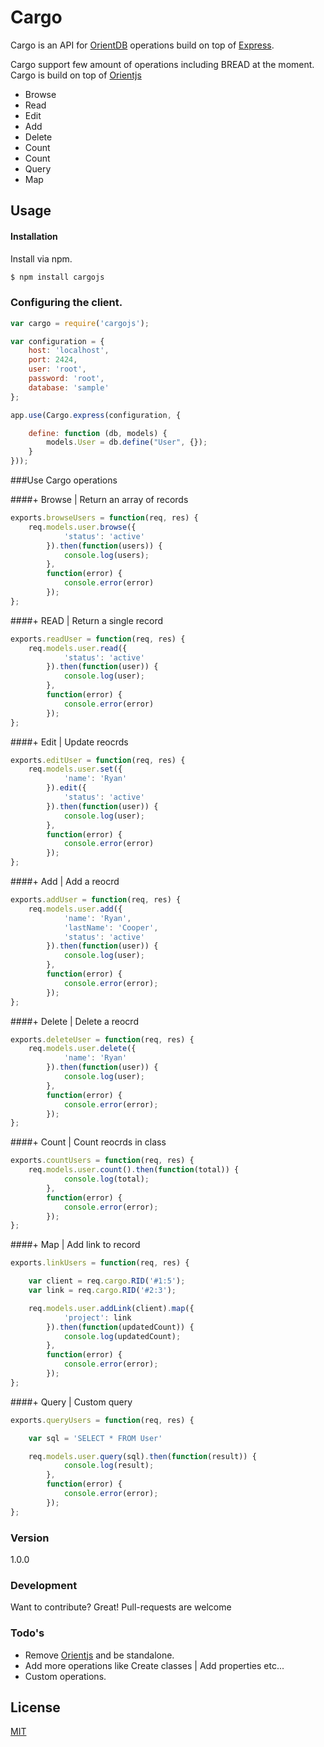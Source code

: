 # Cargo

Cargo is an API for [OrientDB] operations build on top of [Express].

Cargo support few amount of operations including BREAD at the moment. Cargo is build on top of [Orientjs]

  - Browse
  - Read
  - Edit
  - Add
  - Delete
  - Count
  - Count
  - Query
  - Map

## Usage

#### Installation
Install via npm.

```sh
$ npm install cargojs
```

### Configuring the client.
```js
var cargo = require('cargojs');

var configuration = {
    host: 'localhost',
    port: 2424,
    user: 'root',
    password: 'root',
    database: 'sample'
};

app.use(Cargo.express(configuration, {

    define: function (db, models) {
        models.User = db.define("User", {});
    }
}));
```

###Use Cargo operations

####+ Browse | Return an array of records
```js
exports.browseUsers = function(req, res) {
    req.models.user.browse({
            'status': 'active'
        }).then(function(users)) {
            console.log(users);
        },
        function(error) {
            console.error(error)
        });
};
```

####+ READ | Return a single record
```js
exports.readUser = function(req, res) {
    req.models.user.read({
            'status': 'active'
        }).then(function(user)) {
            console.log(user);
        },
        function(error) {
            console.error(error)
        });
};
```

####+ Edit | Update reocrds
```js
exports.editUser = function(req, res) {
    req.models.user.set({
            'name': 'Ryan'
        }).edit({
            'status': 'active'
        }).then(function(user)) {
            console.log(user);
        },
        function(error) {
            console.error(error)
        });
};
```

####+ Add | Add a reocrd
```js
exports.addUser = function(req, res) {
    req.models.user.add({
            'name': 'Ryan',
            'lastName': 'Cooper',
            'status': 'active'
        }).then(function(user)) {
            console.log(user);
        },
        function(error) {
            console.error(error);
        });
};
```

####+ Delete | Delete a reocrd
```js
exports.deleteUser = function(req, res) {
    req.models.user.delete({
            'name': 'Ryan'
        }).then(function(user)) {
            console.log(user);
        },
        function(error) {
            console.error(error);
        });
};
```

####+ Count | Count reocrds in class
```js
exports.countUsers = function(req, res) {
    req.models.user.count().then(function(total)) {
            console.log(total);
        },
        function(error) {
            console.error(error);
        });
};
```

####+ Map | Add link to record
```js
exports.linkUsers = function(req, res) {

    var client = req.cargo.RID('#1:5');
    var link = req.cargo.RID('#2:3');

    req.models.user.addLink(client).map({
            'project': link
        }).then(function(updatedCount)) {
            console.log(updatedCount);
        },
        function(error) {
            console.error(error);
        });
};
```

####+ Query | Custom query
```js
exports.queryUsers = function(req, res) {

    var sql = 'SELECT * FROM User'

    req.models.user.query(sql).then(function(result)) {
            console.log(result);
        },
        function(error) {
            console.error(error);
        });
};
```

### Version
1.0.0


### Development

Want to contribute? Great! Pull-requests are welcome

### Todo's

* Remove [Orientjs] and be standalone.
* Add more operations like Create classes | Add properties etc...
* Custom operations.

License
----
[MIT]


[OrientDB]:http://orientdb.com/
[Express]:http://expressjs.com/
[Orientjs]:https://github.com/orientechnologies/orientjs
[MIT]:https://github.com/warapitiya/Cargo/blob/master/LICENSE